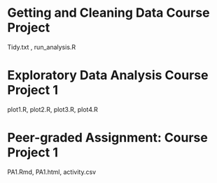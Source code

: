 
# Getting and Cleaning Data Course Project
Tidy.txt , run_analysis.R

# Exploratory Data Analysis Course Project 1
plot1.R, plot2.R, plot3.R, plot4.R

# Peer-graded Assignment: Course Project 1
PA1.Rmd, PA1.html, activity.csv
